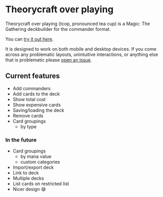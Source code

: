 # Theorycraft over playing
Theorycraft over playing (tcop, pronounced tea cup) is a Magic: The Gathering deckbuilder for the commander format.

You can [try it out here](https://asvanberg.github.io/tcop).

It is designed to work on both mobile and desktop devices.
If you come across any problematic layouts, unintuitive interactions, or anything else that is problematic please [open an issue](https://github.com/asvanberg/tcop/issues/new).

## Current features
* Add commanders
* Add cards to the deck
* Show total cost
* Show expensive cards
* Saving/loading the deck
* Remove cards
* Card groupings
  * by type

### In the future
* Card groupings
  * by mana value
  * custom categories
* Import/export deck
* Link to deck
* Multiple decks
* List cards on restricted list
* Nicer design 😅
